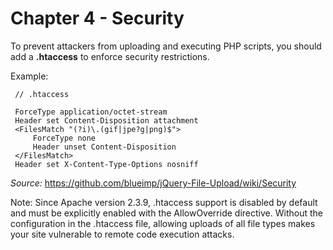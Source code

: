 Chapter 4 - Security
======================================

To prevent attackers from uploading and executing PHP scripts, you should add a **.htaccess**  to enforce security restrictions.
 
Example:
     
     // .htaccess
     
     ForceType application/octet-stream
     Header set Content-Disposition attachment
     <FilesMatch "(?i)\.(gif|jpe?g|png)$">
         ForceType none
         Header unset Content-Disposition
     </FilesMatch>
     Header set X-Content-Type-Options nosniff
     
*Source:*  https://github.com/blueimp/jQuery-File-Upload/wiki/Security

Note:
Since Apache version 2.3.9, .htaccess support is disabled by default and must be explicitly enabled with the AllowOverride directive.
Without the configuration in the .htaccess file, allowing uploads of all file types makes your site vulnerable to remote code execution attacks.
